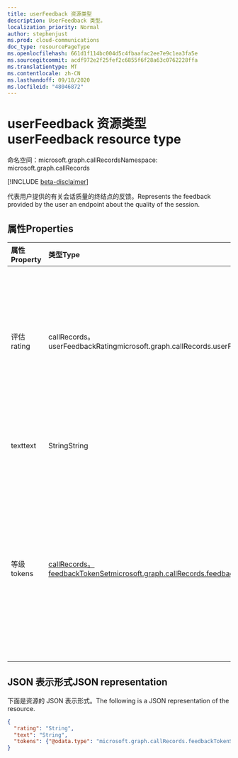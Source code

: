 ```yaml
---
title: userFeedback 资源类型
description: UserFeedback 类型。
localization_priority: Normal
author: stephenjust
ms.prod: cloud-communications
doc_type: resourcePageType
ms.openlocfilehash: 661d1f114bc004d5c4fbaafac2ee7e9c1ea3fa5e
ms.sourcegitcommit: acdf972e2f25fef2c6855f6f28a63c0762228ffa
ms.translationtype: MT
ms.contentlocale: zh-CN
ms.lasthandoff: 09/18/2020
ms.locfileid: "48046872"
---
```

# <a name="userfeedback-resource-type"></a><span data-ttu-id="7ad04-103">userFeedback 资源类型</span><span class="sxs-lookup"><span data-stu-id="7ad04-103">userFeedback resource type</span></span>

<span data-ttu-id="7ad04-104">命名空间：microsoft.graph.callRecords</span><span class="sxs-lookup"><span data-stu-id="7ad04-104">Namespace: microsoft.graph.callRecords</span></span>

[!INCLUDE [beta-disclaimer](../../includes/beta-disclaimer.md)]

<span data-ttu-id="7ad04-105">代表用户提供的有关会话质量的终结点的反馈。</span><span class="sxs-lookup"><span data-stu-id="7ad04-105">Represents the feedback provided by the user an endpoint about the quality of the session.</span></span>

## <a name="properties"></a><span data-ttu-id="7ad04-106">属性</span><span class="sxs-lookup"><span data-stu-id="7ad04-106">Properties</span></span>

| <span data-ttu-id="7ad04-107">属性</span><span class="sxs-lookup"><span data-stu-id="7ad04-107">Property</span></span>     | <span data-ttu-id="7ad04-108">类型</span><span class="sxs-lookup"><span data-stu-id="7ad04-108">Type</span></span>        | <span data-ttu-id="7ad04-109">说明</span><span class="sxs-lookup"><span data-stu-id="7ad04-109">Description</span></span> |
|:-------------|:------------|:------------|
|<span data-ttu-id="7ad04-110">评估</span><span class="sxs-lookup"><span data-stu-id="7ad04-110">rating</span></span>|<span data-ttu-id="7ad04-111">callRecords。 userFeedbackRating</span><span class="sxs-lookup"><span data-stu-id="7ad04-111">microsoft.graph.callRecords.userFeedbackRating</span></span>|<span data-ttu-id="7ad04-112">此终结点的用户提供的有关此会话的质量的分级。</span><span class="sxs-lookup"><span data-stu-id="7ad04-112">The rating provided by the user of this endpoint about the quality of this Session.</span></span> <span data-ttu-id="7ad04-113">可取值为：`notRated`、`bad`、`poor`、`fair`、`good`、`excellent` 或 `unknownFutureValue`。</span><span class="sxs-lookup"><span data-stu-id="7ad04-113">Possible values are: `notRated`, `bad`, `poor`, `fair`, `good`, `excellent`, `unknownFutureValue`.</span></span>|
|<span data-ttu-id="7ad04-114">text</span><span class="sxs-lookup"><span data-stu-id="7ad04-114">text</span></span>|<span data-ttu-id="7ad04-115">String</span><span class="sxs-lookup"><span data-stu-id="7ad04-115">String</span></span>|<span data-ttu-id="7ad04-116">此终结点的用户提供的反馈文本，用于会话。</span><span class="sxs-lookup"><span data-stu-id="7ad04-116">The feedback text provided by the user of this endpoint for the session.</span></span>|
|<span data-ttu-id="7ad04-117">等级</span><span class="sxs-lookup"><span data-stu-id="7ad04-117">tokens</span></span>|[<span data-ttu-id="7ad04-118">callRecords。 feedbackTokenSet</span><span class="sxs-lookup"><span data-stu-id="7ad04-118">microsoft.graph.callRecords.feedbackTokenSet</span></span>](callrecords-feedbacktokenset.md)|<span data-ttu-id="7ad04-119">此终结点的用户为会话提供的一组反馈令牌。</span><span class="sxs-lookup"><span data-stu-id="7ad04-119">The set of feedback tokens provided by the user of this endpoint for the session.</span></span> <span data-ttu-id="7ad04-120">这是一组布尔属性。</span><span class="sxs-lookup"><span data-stu-id="7ad04-120">This is a set of Boolean properties.</span></span> <span data-ttu-id="7ad04-121">属性名称不应依赖，因为它们可能会根据向用户提供的令牌而发生变化。</span><span class="sxs-lookup"><span data-stu-id="7ad04-121">The property names should not be relied upon since they may change depending on what tokens are offered to the user.</span></span>|

## <a name="json-representation"></a><span data-ttu-id="7ad04-122">JSON 表示形式</span><span class="sxs-lookup"><span data-stu-id="7ad04-122">JSON representation</span></span>

<span data-ttu-id="7ad04-123">下面是资源的 JSON 表示形式。</span><span class="sxs-lookup"><span data-stu-id="7ad04-123">The following is a JSON representation of the resource.</span></span>

<!-- {
  "blockType": "resource",
  "optionalProperties": [

  ],
  "@odata.type": "microsoft.graph.callRecords.userFeedback",
  "baseType": null
}-->

```json
{
  "rating": "String",
  "text": "String",
  "tokens": {"@odata.type": "microsoft.graph.callRecords.feedbackTokenSet"}
}
```

<!-- uuid: 16cd6b66-4b1a-43a1-adaf-3a886856ed98
2019-02-04 14:57:30 UTC -->
<!-- {
  "type": "#page.annotation",
  "description": "userFeedback resource",
  "keywords": "",
  "section": "documentation",
  "tocPath": ""
}-->


